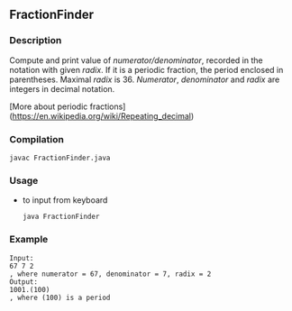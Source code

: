 ## FractionFinder

### Description
 Compute and print value of *numerator/denominator*, recorded in the notation with given *radix*.
If it is a periodic fraction, the period enclosed in parentheses. Maximal *radix* is 36.
*Numerator*, *denominator* and *radix* are integers in decimal notation.

 [More about periodic fractions] (https://en.wikipedia.org/wiki/Repeating_decimal)

### Compilation
	javac FractionFinder.java
 
### Usage
- to input from keyboard

	`java FractionFinder`
	
### Example 
	Input: 
	67 7 2
	, where numerator = 67, denominator = 7, radix = 2 
	Output: 
	1001.(100)
	, where (100) is a period
